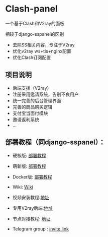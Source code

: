 # Clash-panel
一个基于Clash和V2ray的面板

相较于django-sspanel的区别

* 去除SS相关内容，专注于V2ray
* 优化v2ray ws+tls+nginx配置
* 优化Clash订阅配置

## 项目说明

* 后端支援（V2ray）
* 注册采用邀请系统，告别不良用户
* 统一完善的后台管理界面
* 完善的商品购买逻辑
* 支付宝当面付模块
* 邀请返利系统
* ...

## 部署教程（同django-sspanel）：

* 硬核版: [部署教程](https://github.com/Ehco1996/django-sspanel/wiki/%E9%9D%A2%E6%9D%BF%E9%83%A8%E7%BD%B2)

* 萌新版: [部署教程](https://github.com/Ehco1996/django-sspanel/wiki/%E9%9D%A2%E6%9D%BF%E5%AE%89%E8%A3%85%E6%95%99%E7%A8%8B-%E8%90%8C%E6%96%B0%E7%89%88)

* Docker版: [部署教程](https://github.com/Ehco1996/django-sspanel/wiki/Docker-%E4%B8%80%E9%94%AE%E5%AE%89%E8%A3%85)

* Wiki: [Wiki](https://github.com/Ehco1996/django-sspanel/wiki)

* 视频安装教程:[地址](https://youtu.be/BRHcdGeufvY)

* 专用V2ray后端:[地址](https://github.com/Ehco1996/v2scar)

* 节点对接教程: [地址](https://github.com/Ehco1996/django-sspanel/wiki/%5B%E6%9C%80%E6%96%B0%E6%95%99%E7%A8%8B-2020-2-8%5D%E5%AF%B9%E6%8E%A5%E5%90%8E%E7%AB%AF%E8%8A%82%E7%82%B9%E6%95%99%E7%A8%8B)

* Telegram group : [invite link](https://t.me/yincong)

